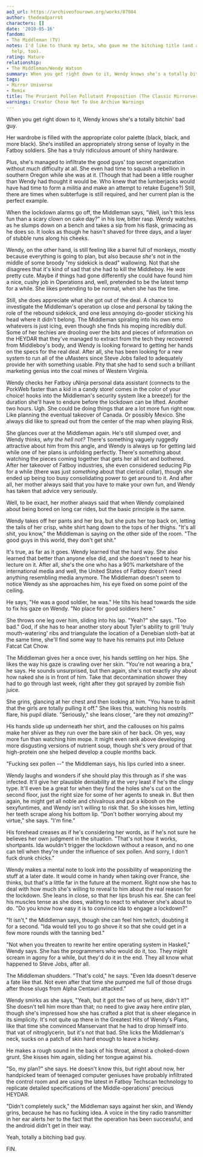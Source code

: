```yaml
---
ao3_url: https://archiveofourown.org/works/87084
author: thedeadparrot
characters: []
date: '2010-05-16'
fandom:
- The Middleman (TV)
notes: I'd like to thank my beta, who gave me the bitching title (and a lot of other
  help, too).
rating: Mature
relationship:
- The Middleman/Wendy Watson
summary: When you get right down to it, Wendy knows she's a totally bitchin' bad guy.
tags:
- Mirror Universe
- Remix
title: The Prurient Pollen Pollutant Proposition (The Classic Mirrorverse AU)
warnings: Creator Chose Not To Use Archive Warnings
---
```


When you get right down to it, Wendy knows she's a totally bitchin' bad guy.

Her wardrobe is filled with the appropriate color palette (black, black, and more black). She's instilled an appropriately strong sense of loyalty in the Fatboy soldiers. She has a truly ridiculous amount of shiny hardware.

Plus, she's managed to infiltrate the good guys' top secret organization without much difficulty at all. She even had time to squash a rebellion in southern Oregon while she was at it. (Though that had been a little rougher than Wendy had thought it would be. Who knew that the lumberjacks would have had time to form a militia and make an attempt to retake Eugene?) Still, there are times when subterfuge is still required, and her current plan is the perfect example.

When the lockdown alarms go off, the Middleman says, "Well, isn't this less fun than a scary clown on cake day?" in his low, bitter rasp. Wendy watches as he slumps down on a bench and takes a sip from his flask, grimacing as he does so. It looks as though he hasn't shaved for three days, and a layer of stubble runs along his cheeks.

Wendy, on the other hand, is still feeling like a barrel full of monkeys, mostly because everything is going to plan, but also because *she's* not in the middle of some broody "my sidekick is dead" wallowing. Not that she disagrees that it's kind of sad that she had to kill the Middleboy. He *was* pretty cute. Maybe if things had gone differently she could have found him a nice, cushy job in Operations and, well, pretended to be the latest temp for a while. She likes pretending to be normal, when she has the time.

Still, she does appreciate what she got out of the deal. A chance to investigate the Middleman's operation up close and personal by taking the role of the rebound sidekick, and one less annoying do\-gooder sticking his head where it didn't belong. The Middleman spiraling into his own emo whatevers is just icing, even though she finds his moping incredibly dull. Some of her techies are drooling over the bits and pieces of information on the HEYDAR that they've managed to extract from the tech they recovered from Middleboy's body, and Wendy is looking forward to getting her hands on the specs for the real deal. After all, she has been looking for a new system to run all of the uMasters since Steve Jobs failed to adequately provide her with something usable. Pity that she had to send such a brilliant marketing genius into the coal mines of Western Virginia.

Wendy checks her Fatboy uNinja personal data assistant (connects to the PorkWeb faster than a kid in a candy store! comes in the color of your choice! hooks into the Middleman's security system like a breeze!) for the duration she'll have to endure before the lockdown can be lifted. Another two hours. Ugh. She could be doing things that are a lot more fun right now. Like planning the eventual takeover of Canada. Or possibly Mexico. She always did like to spread out from the center of the map when playing Risk.

She glances over at the Middleman again. He's still slumped over, and Wendy thinks, *why the hell not?* There's something vaguely ruggedly attractive about him from this angle, and Wendy is always up for getting laid while one of her plans is unfolding perfectly. There's something about watching the pieces coming together that gets her all hot and bothered. After her takeover of Fatboy industries, she even considered seducing Pip for a while (there was just *something* about that clerical collar), though she ended up being too busy consolidating power to get around to it. And after all, her mother always said that you have to make your own fun, and Wendy has taken that advice very seriously.

Well, to be exact, her mother always said that when Wendy complained about being bored on long car rides, but the basic principle is the same.

Wendy takes off her pants and her bra, but she puts her top back on, letting the tails of her crisp, white shirt hang down to the tops of her thighs. "It's all shit, you know," the Middleman is saying on the other side of the room. "The good guys in this world, they don't get shit."

It's true, as far as it goes. Wendy learned that the hard way. She also learned that better than anyone else did, and she doesn't need to hear his lecture on it. After all, she's the one who has a 90% marketshare of the international media and well, the United States of Fatboy doesn't need anything resembling media anymore. The Middleman doesn't seem to notice Wendy as she approaches him, his eye fixed on some point of the ceiling.

He says, "He was a good soldier, he was." He tilts his head towards the side to fix his gaze on Wendy. "No place for good soldiers here."

She throws one leg over him, sliding into his lap. "Yeah?" she says. "Too bad." God, if she has to hear another story about Tyler's ability to grill 'truly mouth\-watering' ribs and triangulate the location of a Denebian sloth\-bat at the same time, she'll find some way to have his remains put into Deluxe Fatcat Cat Chow.

The Middleman gives her a once over, his hands settling on her hips. She likes the way his gaze is crawling over her skin. "You're not wearing a bra," he says. He sounds unsurprised, but then again, she's not exactly shy about how naked she is in front of him. Take that decontamination shower they had to go through last week, right after they got sprayed by zombie fish juice.

She grins, glancing at her chest and then looking at him. "You have to admit that the girls are totally pulling it off." She likes this, watching his nostrils flare, his pupil dilate. "Seriously," she leans closer, "are they not *amazing*?"

His hands slide up underneath her shirt, and the callouses on his palms make her shiver as they run over the bare skin of her back. Oh yes, way more fun than watching him mope. It might even rank above developing more disgusting versions of nutrient soup, though she's very proud of that high\-protein one she helped develop a couple months back.

"Fucking sex pollen \-\-" the Middleman says, his lips curled into a sneer.

Wendy laughs and wonders if she should play this through as if she was infected. It'll give her plausible deniability at the very least if he's the clingy type. It'll even be a great for when they find the holes she's cut on the second floor, just the right size for some of her agents to sneak in. But then again, he might get all noble and chivalrous and put a kibosh on the sexyfuntimes, and Wendy isn't willing to risk that. So she kisses him, letting her teeth scrape along his bottom lip. "Don't bother worrying about my virtue," she says. "I'm fine."

His forehead creases as if he's considering her words, as if he's not sure he believes her own judgment in the situation. "That's not how it works, shortpants. Ida wouldn't trigger the lockdown without a reason, and no one can tell when they're under the influence of sex pollen. And sorry, I don't fuck drunk chicks."

Wendy makes a mental note to look into the possibility of weaponizing the stuff at a later date. It would come in handy when taking over France, she thinks, but that's a little far in the future at the moment. Right now she has to deal with how much she's willing to reveal to him about the real reason for the lockdown. She leans in close, so that her lips brush his ear. She can feel his muscles tense as she does, waiting to react to whatever she's about to do. "Do you know how easy it is to convince Ida to engage a lockdown?"

"It isn't," the Middleman says, though she can feel him twitch, doubting it for a second. "Ida would tell you to go shove it so that she could get in a few more rounds with the tanning bed."

"Not when you threaten to rewrite her entire operating system in Haskell," Wendy says. She has the programmers who would do it, too. They might scream in agony for a while, but they'd do it in the end. They all know what happened to Steve Jobs, after all.

The Middleman shudders. "That's cold," he says. "Even Ida doesn't deserve a fate like that. Not even after that time she pumped me full of those drugs after those slugs from Alpha Centauri attacked."

Wendy smirks as she says, "Yeah, but it got the two of us here, didn't it?" She doesn't tell him more than that; no need to give away here *entire* plan, though she's impressed how she has crafted a plot that is sheer elegance in its simplicity. It's not quite up there in the Greatest Hits of Wendy's Plans, like that time she convinced Manservant that he had to drop himself into that vat of nitroglycerin, but it's not that bad. She licks the Middleman's neck, sucks on a patch of skin hard enough to leave a hickey.

He makes a rough sound in the back of his throat, almost a choked\-down grunt. She kisses him again, sliding her tongue against his.

"So, my plan?" she says. He doesn't know this, but right about now, her handpicked team of teenaged computer geniuses have probably infiltrated the control room and are using the latest in Fatboy Techscan technology to replicate detailed specifications of the Middle\-operations' precious HEYDAR.

"Didn't completely suck," the Middleman says against her skin, and Wendy grins, because he has no fucking idea. A voice in the tiny radio transmitter in her ear alerts her to the fact that the operation has been successful, and the android didn't get in their way.

Yeah, totally a bitching bad guy.

FIN.